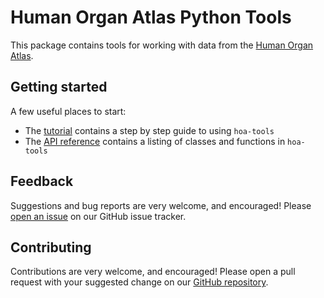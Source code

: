 # Human Organ Atlas Python Tools

This package contains tools for working with data from the [Human Organ Atlas](https://human-organ-atlas.esrf.eu).

## Getting started

A few useful places to start:

- The [tutorial](tutorial/index.md) contains a step by step guide to using `hoa-tools`
- The [API reference](api/index.md) contains a listing of classes and functions in `hoa-tools`

## Feedback

Suggestions and bug reports are very welcome, and encouraged! Please [open an issue](https://github.com/HumanOrganAtlas/hoa-tools/issues/new) on our GitHub issue tracker.

## Contributing

Contributions are very welcome, and encouraged! Please open a pull request with your suggested change on our [GitHub repository](https://github.com/HumanOrganAtlas/hoa-tools).
